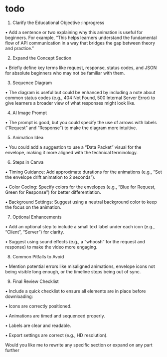# todo

1. Clarify the Educational Objective :inprogress

• Add a sentence or two explaining why this animation is useful for beginners. For example, “This helps learners understand the fundamental flow of API communication in a way that bridges the gap between theory and practice.”

2. Expand the Concept Section

• Briefly define key terms like request, response, status codes, and JSON for absolute beginners who may not be familiar with them.

3. Sequence Diagram

• The diagram is useful but could be enhanced by including a note about common status codes (e.g., 404 Not Found, 500 Internal Server Error) to give learners a broader view of what responses might look like.

4. AI Image Prompt

• The prompt is good, but you could specify the use of arrows with labels (“Request” and “Response”) to make the diagram more intuitive.

5. Animation Idea

• You could add a suggestion to use a “Data Packet” visual for the envelope, making it more aligned with the technical terminology.

6. Steps in Canva

• Timing Guidance: Add approximate durations for the animations (e.g., “Set the envelope drift animation to 2 seconds”).

• Color Coding: Specify colors for the envelopes (e.g., “Blue for Request, Green for Response”) for better differentiation.

• Background Settings: Suggest using a neutral background color to keep the focus on the animation.

7. Optional Enhancements

• Add an optional step to include a small text label under each icon (e.g., “Client”, “Server”) for clarity.

• Suggest using sound effects (e.g., a “whoosh” for the request and response) to make the video more engaging.

8. Common Pitfalls to Avoid

• Mention potential errors like misaligned animations, envelope icons not being visible long enough, or the timeline steps being out of sync.

9. Final Review Checklist

• Include a quick checklist to ensure all elements are in place before downloading:

• Icons are correctly positioned.

• Animations are timed and sequenced properly.

• Labels are clear and readable.

• Export settings are correct (e.g., HD resolution).

Would you like me to rewrite any specific section or expand on any part further
